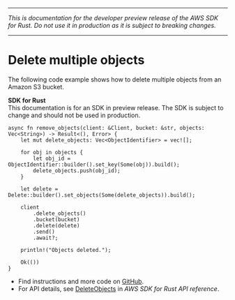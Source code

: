 --------

 *This is documentation for the developer preview release of the AWS SDK for Rust\. Do not use it in production as it is subject to breaking changes\.* 

--------

# Delete multiple objects<a name="s3_DeleteObjects_rust_topic"></a>

The following code example shows how to delete multiple objects from an Amazon S3 bucket\.

**SDK for Rust**  
This documentation is for an SDK in preview release\. The SDK is subject to change and should not be used in production\.
  

```
async fn remove_objects(client: &Client, bucket: &str, objects: Vec<String>) -> Result<(), Error> {
    let mut delete_objects: Vec<ObjectIdentifier> = vec![];

    for obj in objects {
        let obj_id = ObjectIdentifier::builder().set_key(Some(obj)).build();
        delete_objects.push(obj_id);
    }

    let delete = Delete::builder().set_objects(Some(delete_objects)).build();

    client
        .delete_objects()
        .bucket(bucket)
        .delete(delete)
        .send()
        .await?;

    println!("Objects deleted.");

    Ok(())
}
```
+  Find instructions and more code on [GitHub](https://github.com/awsdocs/aws-doc-sdk-examples/tree/main/.rust_alpha/S3#code-examples)\. 
+  For API details, see [DeleteObjects](https://awslabs.github.io/aws-sdk-rust/) in *AWS SDK for Rust API reference*\. 